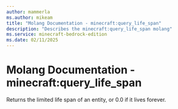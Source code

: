 ```yaml
---
author: mammerla
ms.author: mikeam
title: "Molang Documentation - minecraft:query_life_span"
description: "Describes the minecraft:query_life_span molang"
ms.service: minecraft-bedrock-edition
ms.date: 02/11/2025 
---
```


# Molang Documentation - minecraft:query_life_span

Returns the limited life span of an entity, or 0.0 if it lives forever.
